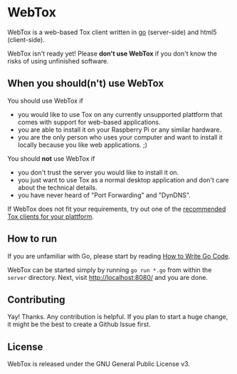 WebTox
======
WebTox is a web-based Tox client written in [go](https://golang.org/)
(server-side) and html5 (client-side).

WebTox isn't ready yet! Please **don't use WebTox** if you don't know the risks
of using unfinished software.


When you should(n't) use WebTox
-------------------------------
You should use WebTox if
 - you would like to use Tox on any currently unsupported plattform that comes
   with support for web-based applications.
 - you are able to install it on your Raspberry Pi or any similar hardware.
 - you are the only person who uses your computer and want to install it locally
   because you like web applications. ;)

You should **not** use WebTox if
 - you don't trust the server you would like to install it on.
 - you just want to use Tox as a normal desktop application and don't care about
   the technical details.
 - you have never heard of "Port Forwarding" and "DynDNS".

If WebTox does not fit your requirements, try out one of the [recommended Tox
clients for your plattform](https://tox.im/downloads).


How to run
----------
If you are unfamiliar with Go, please start by reading
[How to Write Go Code](http://golang.org/doc/code.html).

WebTox can be started simply by running `go run *.go` from within the `server`
directory. Next, visit [http://localhost:8080/](http://localhost:8080/) and you
are done.


Contributing
------------
Yay! Thanks. Any contribution is helpful. If you plan to start a huge change, it
might be the best to create a Github Issue first.

License
-------
WebTox is released under the GNU General Public License v3.
